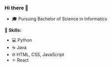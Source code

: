### Hi there 👋

- 🎓 Pursuing Bachelor of Science in Informatics

🚀 **Skills:**

- 💻 Python
- ☕ Java
- 🌐 HTML, CSS, JavaScript
- ⚛️ React
